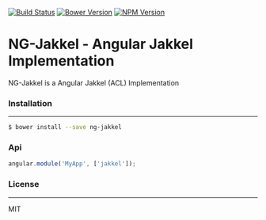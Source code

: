 [![Build Status](https://travis-ci.org/softbrewery/ng-jakkel.svg)](https://travis-ci.org/softbrewery/ng-jakkel)
[![Bower Version](http://img.shields.io/bower/v/ng-jakkel.svg)](https://www.npmjs.org/package/ng-jakkel)
[![NPM Version](http://img.shields.io/npm/v/ng-jakkel.svg)](https://www.npmjs.org/package/ng-jakkel)

NG-Jakkel - Angular Jakkel Implementation
======================================

NG-Jakkel is a Angular Jakkel (ACL) Implementation

### Installation
---
```sh
$ bower install --save ng-jakkel
```

### Api
```javascript
angular.module('MyApp', ['jakkel']);
```

### License
---
MIT
